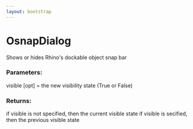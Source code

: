 ```yaml
---
layout: bootstrap
---
```


# OsnapDialog

Shows or hides Rhino's dockable object snap bar
        

### Parameters:

visible [opt] = the new visibility state (True or False)
        

### Returns:


if visible is not specified, then the current visible state
if visible is secified, then the previous visible state
        

